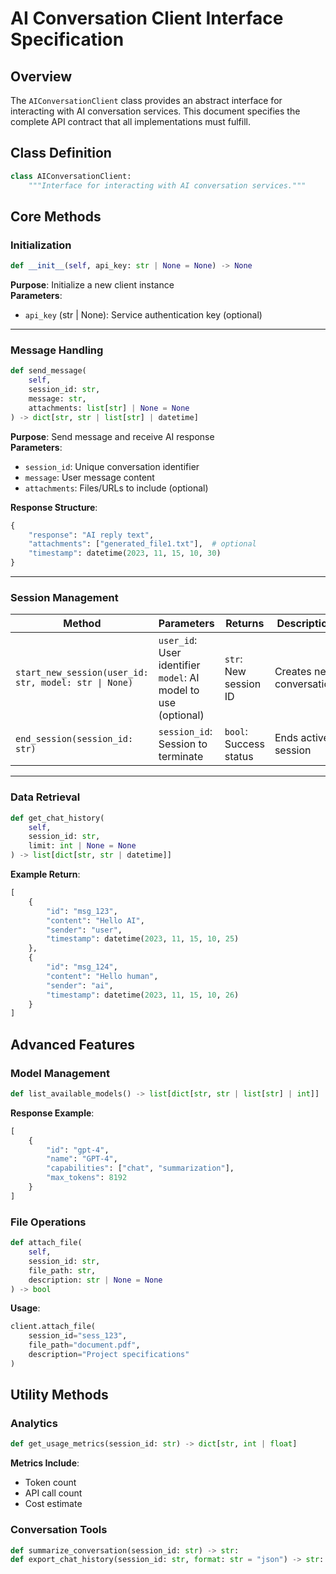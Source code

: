 # AI Conversation Client Interface Specification

## Overview
The `AIConversationClient` class provides an abstract interface for interacting with AI conversation services. This document specifies the complete API contract that all implementations must fulfill.

## Class Definition

```python
class AIConversationClient:
    """Interface for interacting with AI conversation services."""
```

## Core Methods

### Initialization
```python
def __init__(self, api_key: str | None = None) -> None
```
**Purpose**: Initialize a new client instance  
**Parameters**:
- `api_key` (str | None): Service authentication key (optional)

---

### Message Handling
```python
def send_message(
    self,
    session_id: str,
    message: str,
    attachments: list[str] | None = None
) -> dict[str, str | list[str] | datetime]
```
**Purpose**: Send message and receive AI response  
**Parameters**:
- `session_id`: Unique conversation identifier
- `message`: User message content
- `attachments`: Files/URLs to include (optional)

**Response Structure**:
```python
{
    "response": "AI reply text",
    "attachments": ["generated_file1.txt"],  # optional
    "timestamp": datetime(2023, 11, 15, 10, 30)
}
```

---

### Session Management
| Method | Parameters | Returns | Description |
|--------|------------|---------|-------------|
| `start_new_session(user_id: str, model: str \| None)` | `user_id`: User identifier<br>`model`: AI model to use (optional) | `str`: New session ID | Creates new conversation |
| `end_session(session_id: str)` | `session_id`: Session to terminate | `bool`: Success status | Ends active session |

---

### Data Retrieval
```python
def get_chat_history(
    self,
    session_id: str,
    limit: int | None = None
) -> list[dict[str, str | datetime]]
```
**Example Return**:
```python
[
    {
        "id": "msg_123",
        "content": "Hello AI",
        "sender": "user",
        "timestamp": datetime(2023, 11, 15, 10, 25)
    },
    {
        "id": "msg_124", 
        "content": "Hello human",
        "sender": "ai",
        "timestamp": datetime(2023, 11, 15, 10, 26)
    }
]
```

## Advanced Features

### Model Management
```python
def list_available_models() -> list[dict[str, str | list[str] | int]]
```
**Response Example**:
```python
[
    {
        "id": "gpt-4",
        "name": "GPT-4",
        "capabilities": ["chat", "summarization"],
        "max_tokens": 8192
    }
]
```

### File Operations
```python
def attach_file(
    self,
    session_id: str,
    file_path: str,
    description: str | None = None
) -> bool
```
**Usage**:
```python
client.attach_file(
    session_id="sess_123",
    file_path="document.pdf",
    description="Project specifications"
)
```

## Utility Methods

### Analytics
```python
def get_usage_metrics(session_id: str) -> dict[str, int | float]
```
**Metrics Include**:
- Token count
- API call count
- Cost estimate

### Conversation Tools
```python
def summarize_conversation(session_id: str) -> str:
def export_chat_history(session_id: str, format: str = "json") -> str:
```
